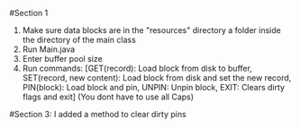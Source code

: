 #Section 1
1. Make sure data blocks are in the "resources" directory a folder inside the directory of the main class
2. Run Main.java
3. Enter buffer pool size
4. Run commands: [GET(record): Load block from disk to buffer, SET(record, new content): Load block from disk and set the new record, PIN(block): Load block and pin, UNPIN: Unpin block, EXIT: Clears dirty flags and exit]
(You dont have to use all Caps)

#Section 3:
I added a method to clear dirty pins